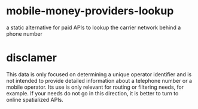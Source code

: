 # mobile-money-providers-lookup
a static alternative for paid APIs to lookup the carrier network behind a phone number
# disclamer
This data is only focused on determining a unique operator identifier and is not intended to provide detailed information about a telephone number or a mobile operator. Its use is only relevant for routing or filtering needs, for example. If your needs do not go in this direction, it is better to turn to online spatialized APIs.
